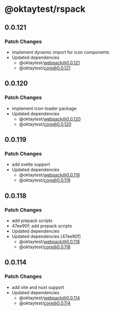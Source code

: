 # @oktaytest/rspack

## 0.0.121

### Patch Changes

- implement dynamic import for icon components
- Updated dependencies
  - @oktaytest/webpack@0.0.121
  - @oktaytest/core@0.0.121

## 0.0.120

### Patch Changes

- implement icon-loader package
- Updated dependencies
  - @oktaytest/webpack@0.0.120
  - @oktaytest/core@0.0.120

## 0.0.119

### Patch Changes

- add svelte support
- Updated dependencies
  - @oktaytest/webpack@0.0.119
  - @oktaytest/core@0.0.119

## 0.0.118

### Patch Changes

- add prepack scripts
- 47ee90f: add prepack scripts
- Updated dependencies
- Updated dependencies [47ee90f]
  - @oktaytest/webpack@0.0.118
  - @oktaytest/core@0.0.118

## 0.0.114

### Patch Changes

- add vite and nuxt support
- Updated dependencies
  - @oktaytest/webpack@0.0.114
  - @oktaytest/core@0.0.114
